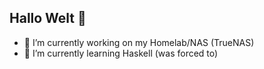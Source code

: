 ## Hallo Welt 👋

- 🔭 I’m currently working on my Homelab/NAS (TrueNAS)
- 🌱 I’m currently learning Haskell (was forced to)
